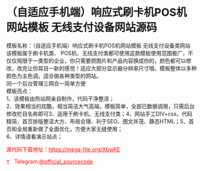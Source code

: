 # （自适应手机端）响应式刷卡机POS机网站模板 无线支付设备网站源码

模板名称：（自适应手机端）响应式刷卡机POS机网站模板 无线支付设备类网站<br>该模板属于刷卡机类、 POS机、无线支付类都可使用这款模板使用范围极广，不仅仅局限于一类型的企业，你只需要把图片和产品内容换成你的，颜色都可以修改，改完让你耳目一新的感觉！适应大部分显示器分辨率尺寸哦。模板整体以多种颜色为主色调，适合做各种类型的网站。<br>同一个后台管理三网合一简单方便<br>模板亮点：<br>1、该模板由热站网亲自制作，代码干净整洁；<br>2、效果相当的炫酷，相当简洁大气高端，模板简单，全部已数据调用，只需后台修改栏目名称即可3、适用于刷卡机、无线支付类；4、网站手工DIV+css，代码精简，首页排版整洁大方、布局合理、利于SEO、图文并茂、静态HTML；5、首页和全局重新做了全面优化，方便大家无缝使用；<br>6、详情请看演示站点；<br>


<p style="color: red;">源代码下载地址：<a href="https://mega-file.org/XbwKE" style="color: red;">https://mega-file.org/XbwKE</a></p><p style="color: red;"><img src="https://cdn-icons-png.flaticon.com/512/2111/2111646.png" alt="Telegram Icon" style="width: 16px; vertical-align: middle; margin-right: 5px;">Telegram:<a href="https://t.me/official_sourcecode" style="color: red;">@official_sourcecode</a></p>